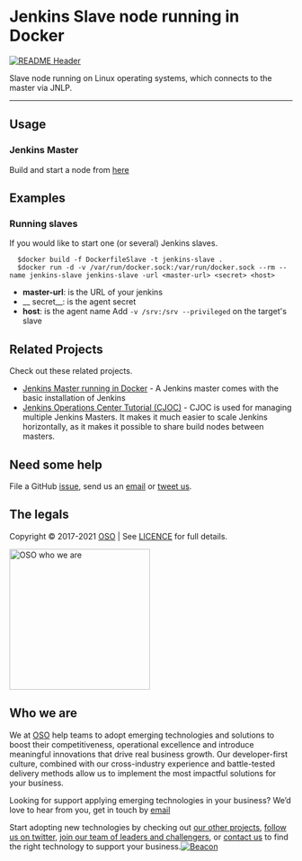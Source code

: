 
<!-- markdownlint-disable -->
# Jenkins Slave node running in Docker


<!-- markdownlint-restore -->

[![README Header][readme_header_img]][readme_header_link]

<!--




  ** DO NOT EDIT THIS FILE
  **
  ** This file was automatically generated by the `build-harness`.
  ** 1) Make all changes to `README.yaml`
  ** 2) Run `make init` (you only need to do this once)
  ** 3) Run`make readme` to rebuild this file.
  **
  ** (We maintain HUNDREDS of open source projects. This is how we maintain our sanity.)
  **





-->
Slave node running on Linux operating systems, which connects to the master via JNLP.

---






## Usage

### Jenkins Master
Build and start a node from [here](https://github.com/osodevops/docker-jenkins-master)




## Examples

### Running slaves
If you would like to start one (or several) Jenkins slaves.
```shell
  $docker build -f DockerfileSlave -t jenkins-slave .
  $docker run -d -v /var/run/docker.sock:/var/run/docker.sock --rm --name jenkins-slave jenkins-slave -url <master-url> <secret> <host>
```
 - __master-url__: is the URL of your jenkins
 - __ secret__: is the agent secret
 - __host__: is the agent name
Add `-v /srv:/srv --privileged` on the target's slave





## Related Projects

Check out these related projects.

- [Jenkins Master running in Docker](https://github.com/osodevops/docker-jenkins-master) - A Jenkins master comes with the basic installation of Jenkins
- [Jenkins Operations Center Tutorial (CJOC)](https://github.com/osodevops/docker-jenkins-cjoc) - CJOC is used for managing multiple Jenkins Masters. It makes it much easier to scale Jenkins horizontally, as it makes it possible to share build nodes between masters.



## Need some help

File a GitHub [issue](https://github.com/osodevops/docker-jenkins-slave/issues), send us an [email][email] or [tweet us][twitter].

## The legals

Copyright © 2017-2021 [OSO](https://oso.sh) | See [LICENCE](LICENSE) for full details.

[<img src="https://oso-public-resources.s3.eu-west-1.amazonaws.com/oso-logo-green.png" alt="OSO who we are" width="250"/>](https://oso.sh/who-we-are/)

## Who we are

We at [OSO][website] help teams to adopt emerging technologies and solutions to boost their competitiveness, operational excellence and introduce meaningful innovations that drive real business growth. Our developer-first culture, combined with our cross-industry experience and battle-tested delivery methods allow us to implement the most impactful solutions for your business.

Looking for support applying emerging technologies in your business? We’d love to hear from you, get in touch by [email][email]

Start adopting new technologies by checking out [our other projects][github], [follow us on twitter][twitter], [join our team of leaders and challengers][careers], or [contact us][contact] to find the right technology to support your business.[![Beacon][beacon]][website]

  [logo]: https://oso-public-resources.s3.eu-west-1.amazonaws.com/oso-logo-green.png
  [website]: https://oso.sh?utm_source=github&utm_medium=readme&utm_campaign=osodevops/docker-jenkins-slave&utm_content=website
  [github]: https://github.com/osodevops?utm_source=github&utm_medium=readme&utm_campaign=osodevops/docker-jenkins-slave&utm_content=github
  [careers]: https://oso.sh/careers/?utm_source=github&utm_medium=readme&utm_campaign=osodevops/docker-jenkins-slave&utm_content=careers
  [contact]: https://oso.sh/contact/?utm_source=github&utm_medium=readme&utm_campaign=osodevops/docker-jenkins-slave&utm_content=contact
  [linkedin]: https://www.linkedin.com/company/oso-devops?utm_source=github&utm_medium=readme&utm_campaign=osodevops/docker-jenkins-slave&utm_content=linkedin
  [twitter]: https://twitter.com/osodevops?utm_source=github&utm_medium=readme&utm_campaign=osodevops/docker-jenkins-slave&utm_content=twitter
  [email]: mailto:enquiries@oso.sh?utm_source=github&utm_medium=readme&utm_campaign=osodevops/docker-jenkins-slave&utm_content=email
  [readme_header_img]: https://oso-public-resources.s3.eu-west-1.amazonaws.com/oso-animation.gif
  [readme_header_link]: https://oso.sh/what-we-do/?utm_source=github&utm_medium=readme&utm_campaign=osodevops/docker-jenkins-slave&utm_content=readme_header_link
  [beacon]: https://github-analyics.ew.r.appspot.com/G-WV0Q3HYW08/osodevops/docker-jenkins-slave?pixel&cs=github&cm=readme&an=docker-jenkins-slave
